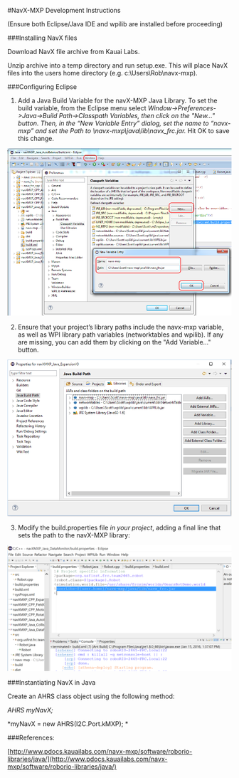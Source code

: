 #NavX-MXP Development Instructions

(Ensure both Eclipse/Java IDE and wpilib are installed before proceeding)

###Installing NavX files

Download NavX file archive from Kauai Labs.

Unzip archive into a temp directory and run setup.exe.  This will place NavX files into the users home directory (e.g. c:\Users\Rob\navx-mxp).

###Configuring Eclipse

1) Add a Java Build Variable for the navX-MXP Java Library.  To set the build variable, from the Eclipse menu select *Window->Preferences->Java->Build Path->Classpath Variables, *then click on the "New…" button.  Then, in the “New Variable Entry” dialog, set the name to “navx-mxp” and set the Path to <HomeDirectory>\navx-mxp\java\lib\navx_frc.jar*.*  Hit OK to save this change.

![image alt text](images/image_0.png)

2) Ensure that your project’s library paths include the navx-mxp variable, as well as WPI library path variables (networktables and wpilib).  If any are missing, you can add them by clicking on the "Add Variable…" button.

![image alt text](images/image_1.png)

3) Modify the build.properties file *in your project*, adding a final line that sets the path to the navX-MXP library:

![image alt text](images/image_2.png)

###Instantiating NavX in Java

Create an AHRS class object using the following method:

*AHRS myNavX;*

*myNavX = new AHRS(I2C.Port.kMXP); *

###References:

[http://www.pdocs.kauailabs.com/navx-mxp/software/roborio-libraries/java/](http://www.pdocs.kauailabs.com/navx-mxp/software/roborio-libraries/java/)

